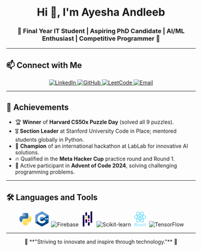 <h1 align="center">Hi 👋, I'm Ayesha Andleeb</h1>
<h3 align="center">🚀 Final Year IT Student | Aspiring PhD Candidate | AI/ML Enthusiast | Competitive Programmer 🚀</h3>

---

## 📫 Connect with Me
<p align="center">
  <a href="https://www.linkedin.com/in/ayesha-andleeb-262352278/" target="_blank">
    <img src="https://img.shields.io/badge/LinkedIn-0077B5?logo=linkedin&logoColor=white&style=for-the-badge" alt="LinkedIn" />
  </a>
  <a href="https://github.com/AyeshaAndleeb" target="_blank">
    <img src="https://img.shields.io/badge/GitHub-181717?logo=github&logoColor=white&style=for-the-badge" alt="GitHub" />
  </a>
  <a href="https://leetcode.com/u/Ayesha-Andleeb/" target="_blank">
    <img src="https://img.shields.io/badge/LeetCode-FFA116?logo=leetcode&logoColor=black&style=for-the-badge" alt="LeetCode" />
  </a>
  <a href="mailto:ayesha0129@gmail.com" target="_blank">
    <img src="https://img.shields.io/badge/Email-D14836?logo=gmail&logoColor=white&style=for-the-badge" alt="Email" />
  </a>
</p>

---

## 🌟 Achievements  
- 🏆 **Winner** of **Harvard CS50x Puzzle Day** (solved all 9 puzzles).  
- 🎖️ **Section Leader** at Stanford University Code in Place; mentored students globally in Python.  
- 🥇 **Champion** of an international hackathon at LabLab for innovative AI solutions.  
- 🔥 Qualified in the **Meta Hacker Cup** practice round and Round 1.  
- 🎉 Active participant in **Advent of Code 2024**, solving challenging programming problems.  

---

## 🛠️ Languages and Tools  
<p align="center">
  <img src="https://raw.githubusercontent.com/devicons/devicon/master/icons/python/python-original.svg" alt="Python" width="40" height="40"/>
  <img src="https://raw.githubusercontent.com/devicons/devicon/master/icons/cplusplus/cplusplus-original.svg" alt="C++" width="40" height="40"/>
  <img src="https://www.vectorlogo.zone/logos/firebase/firebase-icon.svg" alt="Firebase" width="40" height="40"/>
  <img src="https://raw.githubusercontent.com/devicons/devicon/master/icons/pandas/pandas-original.svg" alt="Pandas" width="40" height="40"/>
  <img src="https://upload.wikimedia.org/wikipedia/commons/0/05/Scikit_learn_logo_small.svg" alt="Scikit-learn" width="40" height="40"/>
  <img src="https://raw.githubusercontent.com/devicons/devicon/master/icons/react/react-original-wordmark.svg" alt="React" width="40" height="40"/>
  <img src="https://www.vectorlogo.zone/logos/tensorflow/tensorflow-icon.svg" alt="TensorFlow" width="40" height="40"/>
</p>

---

<p align="center"> 
  🌟 **"Striving to innovate and inspire through technology."** 🌟  
</p>
